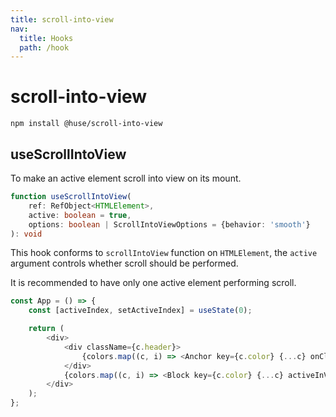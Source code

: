 ```yaml
---
title: scroll-into-view
nav:
  title: Hooks
  path: /hook
---
```


# scroll-into-view

```shell
npm install @huse/scroll-into-view
```

## useScrollIntoView

To make an active element scroll into view on its mount.

```typescript
function useScrollIntoView(
    ref: RefObject<HTMLElement>,
    active: boolean = true,
    options: boolean | ScrollIntoViewOptions = {behavior: 'smooth'}
): void
```

This hook conforms to `scrollIntoView` function on `HTMLElement`, the `active` argument controls whether scroll should be performed.

It is recommended to have only one active element performing scroll.

```javascript
const App = () => {
    const [activeIndex, setActiveIndex] = useState(0);

    return (
        <div>
            <div className={c.header}>
                {colors.map((c, i) => <Anchor key={c.color} {...c} onClick={() => setActiveIndex(i)} />)}
            </div>
            {colors.map((c, i) => <Block key={c.color} {...c} activeInView={i === activeIndex} />)}
        </div>
    );
};
```
